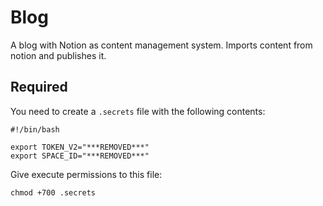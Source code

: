 # Blog
A blog with Notion as content management system. Imports content from notion and publishes it.

## Required
You need to create a `.secrets` file with the following contents:

```
#!/bin/bash

export TOKEN_V2="***REMOVED***"
export SPACE_ID="***REMOVED***"
```

Give execute permissions to this file:

```
chmod +700 .secrets
```
